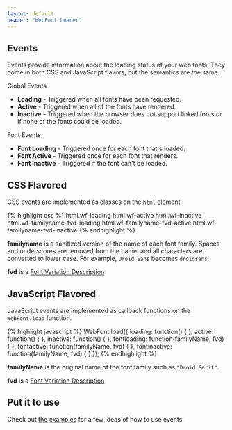 ```yaml
---
layout: default
header: "WebFont Loader"
---
```


Events
------

Events provide information about the loading status of your web fonts. They
come in both CSS and JavaScript flavors, but the semantics are the same.

Global Events

  * **Loading** - Triggered when all fonts have been requested.
  * **Active** - Triggered when all of the fonts have rendered.
  * **Inactive** - Triggered when the browser does not support
      linked fonts *or* if none of the fonts could be loaded.

Font Events

  * **Font Loading** - Triggered once for each font that's loaded.
  * **Font Active** - Triggered once for each font that renders.
  * **Font Inactive** - Triggered if the font can't be loaded.

CSS Flavored
------------

CSS events are implemented as classes on the `html` element.

{% highlight css %}
html.wf-loading
html.wf-active
html.wf-inactive
html.wf-familyname-fvd-loading
html.wf-familyname-fvd-active
html.wf-familyname-fvd-inactive
{% endhighlight %}

**familyname** is a sanitized version of the name of each font family. Spaces
and underscores are removed from the name, and all characters are converted to
lower case. For example, `Droid Sans` becomes `droidsans`.

**fvd** is a [Font Variation Description][fvd]


JavaScript Flavored
-------------------

JavaScript events are implemented as callback functions on the `WebFont.load`
function.

{% highlight javascript %}
WebFont.load({
  loading: function() {
  },
  active: function() {
  },
  inactive: function() {
  },
  fontloading: function(familyName, fvd) {
  },
  fontactive: function(familyName, fvd) {
  },
  fontinactive: function(familyName, fvd) {
  }
});
{% endhighlight %}


**familyName** is the original name of the font family such as `"Droid Serif"`.

**fvd** is a [Font Variation Description][fvd]


Put it to use
-------------

Check out [the examples](examples.html) for a few ideas of how to use events.


[fvd]: /fvd.html

